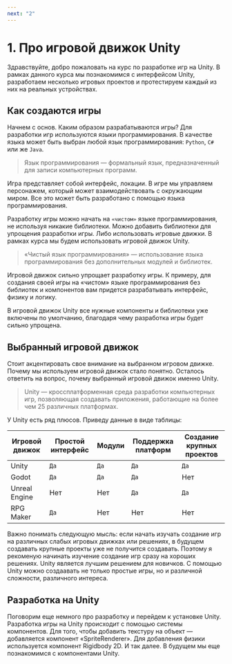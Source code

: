 ```yaml
---
next: "2"
---
```


# 1. Про игровой движок Unity

Здравствуйте, добро пожаловать на курс по разработке игр на Unity. В рамках данного курса мы познакомимся с интерфейсом Unity, разработаем несколько игровых проектов и протестируем каждый из них на реальных устройствах.

## Как создаются игры

Начнем с основ. Каким образом разрабатываются игры? Для разработки игр используются языки программирования. В качестве языка может быть выбран любой язык программирования: `Python`, `C#` или же `Java`.

> Язык программирования — формальный язык, предназначенный для записи компьютерных программ.

Игра представляет собой интерфейс, локации. В игре мы управляем персонажем, который может взаимодействовать с окружающим миром. Все это может быть разработано с помощью языка программирования.

Разработку игры можно начать на `«чистом»` языке программирования, не используя никакие библиотеки. Можно добавить библиотеки для упрощения разработки игры. Либо использовать игровые движки. В рамках курса мы будем использовать игровой движок Unity.

> «Чистый язык программирования» — использование языка программирования без дополнительных модулей и библиотек.

Игровой движок сильно упрощает разработку игры. К примеру, для создания своей игры на «чистом» языке программирования без библиотек и компонентов вам придется разрабатывать интерфейс, физику и логику.

В игровой движок Unity все нужные компоненты и библиотеки уже включены по умолчанию, благодаря чему разработка игры будет сильно упрощена.

## Выбранный игровой движок

Стоит акцентировать свое внимание на выбранном игровом движке. Почему мы используем игровой движок стало понятно. Осталось ответить на вопрос, почему выбранный игровой движок именно Unity.

> Unity — кроссплатформенная среда разработки компьютерных игр, позволяющая создавать приложения, работающие на более чем 25 различных платформах.

У Unity есть ряд плюсов. Приведу данные в виде таблицы:

| Игровой движок | Простой интерфейс | Модули | Поддержка платформ | Создание крупных проектов |
| -------------- | ----------------- | ------ | ------------------ | ------------------------- |
| Unity          | `Да`              | `Да`   | `Да`               | `Да `                     |
| Godot          | `Да`              | `Да`   | `Да`               | Нет                       |
| Unreal Engine  | Нет               | Нет    | `Да`               | `Да`                      |
| RPG Maker      | `Да`              | Нет    | Нет                | Нет                       |

Важно понимать следующую мысль: если начать изучать создание игр на различных слабых игровых движках или решениях, в будущем создавать крупные
проекты уже не получится создавать. Поэтому я рекоменую начинать изучение создание игр сразу на хороших решениях. Unity является
лучшим решением для новичков. С помощью Unity можно создаавать не только простые игры, но и различной сложности, различного интереса.

## Разработка на Unity

Поговорим еще немного про разработку и перейдем к установке Unity. Разработка игры на Unity происходит с помощью системы компонентов. Для того, чтобы добавить текстуру на объект — добавляется компонент «SpriteRenderer». Для добавления физики используется компонент Rigidbody 2D. И так далее. В будущем мы еще познакомимся с компонентами Unity.

